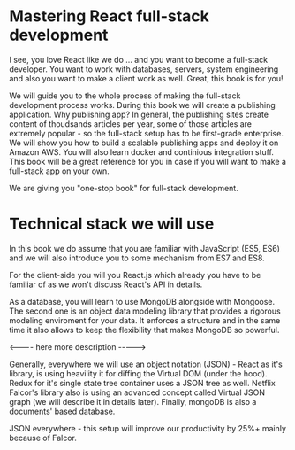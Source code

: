 # Mastering React full-stack development

I see, you love React like we do ... and you want to become a full-stack developer. You want to work with databases, servers, system engineering and also you want to make a client work as well. Great, this book is for you!

We will guide you to the whole process of making the full-stack development process works. During this book we will create a publishing application. Why publishing app? In general, the publishing sites create content of thoudsands articles per year, some of those articles are extremely popular - so the full-stack setup has to be first-grade enterprise. We will show you how to build a scalable publishing apps and deploy it on Amazon AWS. You will also learn docker and continious integration stuff. This book will be a great reference for you in case if you will want to make a full-stack app on your own.

We are giving you "one-stop book" for full-stack development. 

# Technical stack we will use
In this book we do assume that you are familiar with JavaScript (ES5, ES6) and we will also introduce you to some mechanism from ES7 and ES8. 

For the client-side you will you React.js which already you have to be familiar of as we won't discuss React's API in details.

As a database, you will learn to use MongoDB alongside with Mongoose. The second one is an object data modeling library that provides a rigorous modeling enviroment for your data. It enforces a structure and in the same time it also allows to keep the flexibility that makes MongoDB so powerful.



<---- here more description ----->

Generally, everywhere we will use an object notation (JSON) - React as it's library, is using heavility it for diffing the Virtual DOM (under the hood). Redux for it's single state tree container uses a JSON tree as well. Netflix Falcor's library also is using an advanced concept called Virtual JSON graph (we will describe it in details later). Finally, mongoDB is also a documents' based database. 

JSON everywhere - this setup will improve our productivity by 25%+ mainly because of Falcor.


